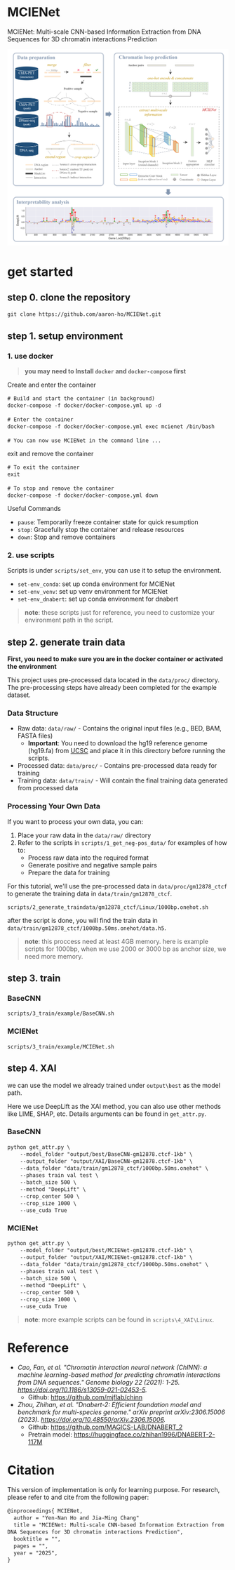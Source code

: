# MCIENet
MCIENet: Multi-scale CNN-based Information Extraction from DNA Sequences for 3D chromatin interactions Prediction

![](figures/fig1-a_Workflow.png)

# get started
## step 0. clone the repository
```shell
git clone https://github.com/aaron-ho/MCIENet.git
```

## step 1. setup environment
### 1. use docker
> **you may need to Install  `docker` and `docker-compose` first**


Create and enter the container
```shell
# Build and start the container (in background)
docker-compose -f docker/docker-compose.yml up -d

# Enter the container
docker-compose -f docker/docker-compose.yml exec mcienet /bin/bash

# You can now use MCIENet in the command line ...
```
exit and remove the container

```shell
# To exit the container
exit

# To stop and remove the container
docker-compose -f docker/docker-compose.yml down
```
Useful Commands
- `pause`: Temporarily freeze container state for quick resumption
- `stop`: Gracefully stop the container and release resources
- `down`: Stop and remove containers

### 2. use scripts
Scripts is under `scripts/set_env`, you can use it to setup the environment.
- `set-env_conda`: set up conda environment for MCIENet
- `set-env_venv`: set up venv environment for MCIENet
- `set-env_dnabert`: set up conda environment for dnabert

> **note**: these scripts just for reference, you need to customize your environment path in the script.  

## step 2. generate train data
**First, you need to make sure you are in the docker container or activated the environment**

This project uses pre-processed data located in the `data/proc/` directory. The pre-processing steps have already been completed for the example dataset.

### Data Structure
- Raw data: `data/raw/` - Contains the original input files (e.g., BED, BAM, FASTA files)
  - **Important**: You need to download the hg19 reference genome (hg19.fa) from [UCSC](https://hgdownload.soe.ucsc.edu/goldenPath/hg19/bigZips/) and place it in this directory before running the scripts.
- Processed data: `data/proc/` - Contains pre-processed data ready for training
- Training data: `data/train/` - Will contain the final training data generated from processed data

### Processing Your Own Data
If you want to process your own data, you can:
1. Place your raw data in the `data/raw/` directory
2. Refer to the scripts in `scripts/1_get_neg-pos_data/` for examples of how to:
   - Process raw data into the required format
   - Generate positive and negative sample pairs
   - Prepare the data for training

For this tutorial, we'll use the pre-processed data in `data/proc/gm12878_ctcf` to generate the training data in `data/train/gm12878_ctcf`.


```shell
scripts/2_generate_traindata/gm12878_ctcf/Linux/1000bp.onehot.sh
```

after the script is done, you will find the train data in `data/train/gm12878_ctcf/1000bp.50ms.onehot/data.h5`.

> **note**: this proccess need at least 4GB memory. here is example scripts for 1000bp, when we use 2000 or 3000 bp as anchor size, we need more memory.

## step 3. train
### BaseCNN
```shell
scripts/3_train/example/BaseCNN.sh
```

### MCIENet
```shell
scripts/3_train/example/MCIENet.sh
```

## step 4. XAI
we can use the model we already trained under `output\best` as the model path.

Here we use DeepLift as the XAI method, you can also use other methods like LIME, SHAP, etc. Details arguments can be found in `get_attr.py`.

### BaseCNN
```shell
python get_attr.py \
    --model_folder "output/best/BaseCNN-gm12878.ctcf-1kb" \
    --output_folder "output/XAI/BaseCNN-gm12878.ctcf-1kb" \
    --data_folder "data/train/gm12878_ctcf/1000bp.50ms.onehot" \
    --phases train val test \
    --batch_size 500 \
    --method "DeepLift" \
    --crop_center 500 \
    --crop_size 1000 \
    --use_cuda True
``` 

### MCIENet
```shell
python get_attr.py \
    --model_folder "output/best/MCIENet-gm12878.ctcf-1kb" \
    --output_folder "output/XAI/MCIENet-gm12878.ctcf-1kb" \
    --data_folder "data/train/gm12878_ctcf/1000bp.50ms.onehot" \
    --phases train val test \
    --batch_size 500 \
    --method "DeepLift" \
    --crop_center 500 \
    --crop_size 1000 \
    --use_cuda True
``` 

> **note**: more example scripts can be found in `scripts\4_XAI\Linux`.

# Reference
- _Cao, Fan, et al. "Chromatin interaction neural network (ChINN): a machine learning-based method for predicting chromatin interactions from DNA sequences." Genome biology 22 (2021): 1-25. https://doi.org/10.1186/s13059-021-02453-5._
  - Github: https://github.com/mjflab/chinn
- _Zhou, Zhihan, et al. "Dnabert-2: Efficient foundation model and benchmark for multi-species genome." arXiv preprint arXiv:2306.15006 (2023). https://doi.org/10.48550/arXiv.2306.15006._
  - Github: https://github.com/MAGICS-LAB/DNABERT_2
  - Pretrain model: https://huggingface.co/zhihan1996/DNABERT-2-117M

# Citation

This version of implementation is only for learning purpose. For research, please refer to  and  cite from the following paper:
```
@inproceedings{ MCIENet,
  author = "Yen-Nan Ho and Jia-Ming Chang"
  title = "MCIENet: Multi-scale CNN-based Information Extraction from DNA Sequences for 3D chromatin interactions Prediction",
  booktitle = "",
  pages = "",
  year = "2025",
}
```
